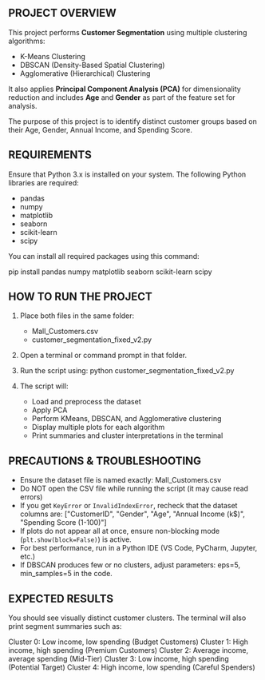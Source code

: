 PROJECT OVERVIEW
-------------------
This project performs **Customer Segmentation** using multiple clustering algorithms:
- K-Means Clustering
- DBSCAN (Density-Based Spatial Clustering)
- Agglomerative (Hierarchical) Clustering

It also applies **Principal Component Analysis (PCA)** for dimensionality reduction
and includes **Age** and **Gender** as part of the feature set for analysis.

The purpose of this project is to identify distinct customer groups based on 
their Age, Gender, Annual Income, and Spending Score.

REQUIREMENTS
---------------
Ensure that Python 3.x is installed on your system.
The following Python libraries are required:

- pandas
- numpy
- matplotlib
- seaborn
- scikit-learn
- scipy

You can install all required packages using this command:

pip install pandas numpy matplotlib seaborn scikit-learn scipy

HOW TO RUN THE PROJECT
-------------------------
1. Place both files in the same folder:
   - Mall_Customers.csv
   - customer_segmentation_fixed_v2.py

2. Open a terminal or command prompt in that folder.

3. Run the script using:
   python customer_segmentation_fixed_v2.py

4. The script will:
   - Load and preprocess the dataset
   - Apply PCA
   - Perform KMeans, DBSCAN, and Agglomerative clustering
   - Display multiple plots for each algorithm
   - Print summaries and cluster interpretations in the terminal

PRECAUTIONS & TROUBLESHOOTING
---------------------------------
- Ensure the dataset file is named exactly: Mall_Customers.csv
- Do NOT open the CSV file while running the script (it may cause read errors)
- If you get `KeyError` or `InvalidIndexError`, recheck that the dataset columns are:
  ["CustomerID", "Gender", "Age", "Annual Income (k$)", "Spending Score (1-100)"]
- If plots do not appear all at once, ensure non-blocking mode (`plt.show(block=False)`) is active.
- For best performance, run in a Python IDE (VS Code, PyCharm, Jupyter, etc.)
- If DBSCAN produces few or no clusters, adjust parameters:
  eps=5, min_samples=5 in the code.


EXPECTED RESULTS
-------------------
You should see visually distinct customer clusters.
The terminal will also print segment summaries such as:

Cluster 0: Low income, low spending (Budget Customers)
Cluster 1: High income, high spending (Premium Customers)
Cluster 2: Average income, average spending (Mid-Tier)
Cluster 3: Low income, high spending (Potential Target)
Cluster 4: High income, low spending (Careful Spenders)

